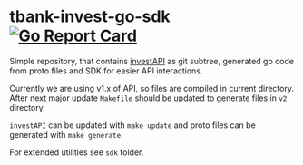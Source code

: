 # tbank-invest-go-sdk [![Go Report Card](https://goreportcard.com/badge/github.com/floatdrop/tbank-invest-go-sdk)](https://goreportcard.com/report/github.com/floatdrop/tbank-invest-go-sdk)

Simple repository, that contains [investAPI](https://github.com/RussianInvestments/investAPI) as git subtree,  generated go code from proto files and SDK for easier API interactions.

Currently we are using v1.x of API, so files are compiled in current directory. After next major update `Makefile` should be updated to generate files in `v2` directory.

`investAPI` can be updated with `make update` and proto files can be generated with `make generate`.

For extended utilities see `sdk` folder.
